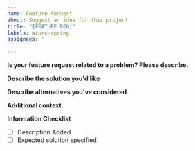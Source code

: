 ```yaml
---
name: Feature request
about: Suggest an idea for this project
title: "[FEATURE REQ]"
labels: azure-spring
assignees: ''

---
```


**Is your feature request related to a problem? Please describe.**
<!-- A clear and concise description of what the problem is. Ex. I'm always frustrated when [...] -->

**Describe the solution you'd like**
<!-- A clear and concise description of what you want to happen. -->

**Describe alternatives you've considered**
<!-- A clear and concise description of any alternative solutions or features you've considered. -->

**Additional context**
<!-- Add any other context or screenshots about the feature request here. -->

**Information Checklist**
<!-- Kindly make sure that you have added all the following information above and checkoff the required fields otherwise we will treat the issuer as an incomplete report -->
- [ ] Description Added
- [ ] Expected solution specified
